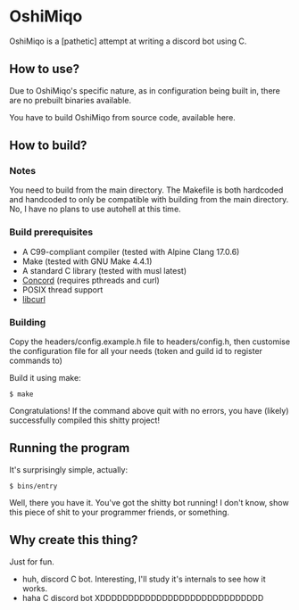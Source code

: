 # OshiMiqo

OshiMiqo is a [pathetic] attempt at writing a discord bot using C.

## How to use?

Due to OshiMiqo's specific nature, as in configuration being built in, there are no prebuilt binaries available.

You have to build OshiMiqo from source code, available here.

## How to build?

### Notes

You need to build from the main directory.
The Makefile is both hardcoded and handcoded to only be compatible with building from the main directory.
No, I have no plans to use autohell at this time.

### Build prerequisites

- A C99-compliant compiler (tested with Alpine Clang 17.0.6)
- Make (tested with GNU Make 4.4.1)
- A standard C library (tested with musl latest)
- [Concord](https://github.com/Cogmasters/concord) (requires pthreads and curl)
- POSIX thread support
- [libcurl](https://curl.se/)

### Building

Copy the headers/config.example.h file to headers/config.h, then customise the configuration file for all your needs (token and guild id to register commands to)

Build it using make:

```
$ make
```

Congratulations! If the command above quit with no errors, you have (likely) successfully compiled this shitty project!

## Running the program

It's surprisingly simple, actually:

```
$ bins/entry
```

Well, there you have it. You've got the shitty bot running!
I don't know, show this piece of shit to your programmer friends, or something.

## Why create this thing?

Just for fun.

- huh, discord C bot. Interesting, I'll study it's internals to see how it works.
- haha C discord bot XDDDDDDDDDDDDDDDDDDDDDDDDDDDDD


